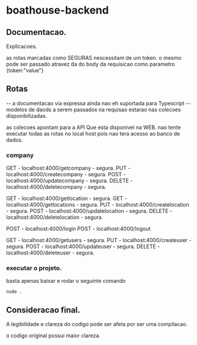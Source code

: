 # boathouse-backend

## Documentacao.

Explicacoes.

as rotas marcadas como SEGURAS nescessitam de um token. o mesmo pode ser passado atravez da do body da requisicao como parametro {token:"value"}

## Rotas

-- a documentacao via expressa ainda nao eh suportada para Typescript
-- modelos de daods a serem passados na requisao estarao nas colecoes disponibilizadas.

as colecoes apontam para a API Que esta disponivel na WEB.
nao tente executar todas as rotas no local host pois nao tera acesso ao banco de dados.

### company

GET - localhost:4000/getcompany - segura.
PUT - localhost:4000/createcompany - segura.
POST - localhost:4000/updatecompany - segura.
DELETE - localhost:4000/deletecompany - segura.

GET - localhost:4000/getlocation - segura.
GET - localhost:4000/getlocations - segura.
PUT - localhost:4000/createlocation - segura.
POST - localhost:4000/updatelocation - segura.
DELETE - localhost:4000/deletelocation - segura.

POST - localhost:4000/login
POST - localhost:4000/logout

GET - localhost:4000/getusers - segura.
PUT - localhost:4000/createuser - segura.
POST - localhost:4000/updateuser - segura.
DELETE - localhost:4000/deleteuser - segura.

### executar o projeto.

basta apenas baixar e rodar o seguinte comando

`node .`

## Consideracao final.

A legibilidade e clareza do codigo pode ser afeta por ser uma compilacao.

o codigo original possui maior clareza.
